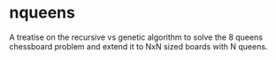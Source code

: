 # nqueens
A treatise on the recursive vs genetic algorithm to solve the 8 queens chessboard problem and extend it to NxN sized boards with N queens.
